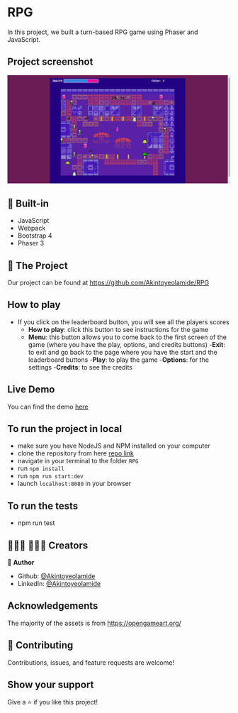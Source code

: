 # RPG
In this project, we built a turn-based RPG game using Phaser and JavaScript.

## Project screenshot
![screenshot](./screenshot.png)

## 🔨 Built-in

- JavaScript
- Webpack
- Bootstrap 4
- Phaser 3


## 🚀 The Project

Our project can be found at https://github.com/Akintoyeolamide/RPG

## How to play

- If you click on the leaderboard button, you will see all the players scores
    - **How to play**: click this button to see instructions for the game
    - **Menu**: this button allows you to come back to the first screen of the game (where you have the play, options, and credits buttons)
    -**Exit**: to exit and go back to the page where you have the start and the leaderboard buttons
    -**Play**: to play the game
    -**Options**: for the settings
    -**Credits**: to see the credits



## Live Demo

You can find the demo [here]("https://rawcdn.githack.com/AkintoyeOlamide/RPG/eb897aa6b625819c932c833a74b5edbbb42a3f9b/index.html")


## To run the project in local

- make sure you have NodeJS and NPM installed on your computer
- clone the repository from here [repo link](https://github.com/Akintoyeolamide/RPG)
- navigate in your terminal to the folder `RPG`
- run `npm install`
- run `npm run start:dev`
- launch `localhost:8080` in your browser

## To run the tests
- npm run test

## 👨🏽‍💻 👨🏿‍💻 Creators

👤 **Author**

- Github: [@Akintoyeolamide](https://github.com/Akintoyeolamide)
- LinkedIn: [@Akintoyeolamide](https://www.linkedin.com/in/Akintoye-olamide/)


## Acknowledgements

The majority of the assets is from https://opengameart.org/

## 🤝 Contributing

Contributions, issues, and feature requests are welcome!

## Show your support

Give a ⭐️ if you like this project!
